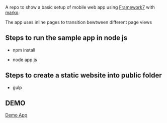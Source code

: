 
A repo to show a basic setup of mobile web app using [Framework7](https://framework7.io) with [marko](https://markojs.com).

The app uses inline pages to transition bewtween different page views



## Steps to run the sample app in node js


* npm install

* node app.js



## Steps to create a static website into public folder

* gulp


## DEMO

[Demo App](https://rtalwar26.github.io/marko-f7/public)